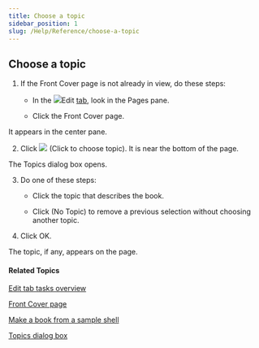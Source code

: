 ```yaml
---
title: Choose a topic
sidebar_position: 1
slug: /Help/Reference/choose-a-topic
---
```


## Choose a topic

1.  If the Front Cover page is not already in view, do these steps:
    
    -   In the ![](/ref-docs-assets/images/User_Interface/Tabs/EditTab.png)Edit [tab](../../User_Interface/Tabs/Tabs_overview.md), look in the Pages pane.
        
    -   Click the Front Cover page.
        

It appears in the center pane.

2.  Click ![](/ref-docs-assets/images/Tasks/Edit_tasks/Click2ChooseTopic.png) (Click to choose topic). It is near the bottom of the page.
    

The Topics dialog box opens.

3.  Do one of these steps:
    
    -   Click the topic that describes the book.
        
    -   Click (No Topic) to remove a previous selection without choosing another topic.
        
4.  Click OK.
    

The topic, if any, appears on the page.

#### Related Topics

[Edit tab tasks overview](Edit_tasks_overview.md)

[Front Cover page](../../Concepts/Front_Cover_page.md)

[Make a book from a sample shell](../Collections_tab_tasks/Make_a_book_from_a_sample_shell.md)

[Topics dialog box](../../User_Interface/Dialog_boxes/Topics_dialog_box.md)